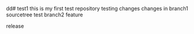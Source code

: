 dd# test1
this is my first test repository
testing changes
changes in branch1
sourcetree
test
branch2
feature

release
